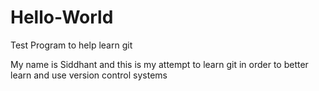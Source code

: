 # Hello-World
Test Program to help learn git

My name is Siddhant and this is my attempt to learn git in order to better learn and use version control systems

